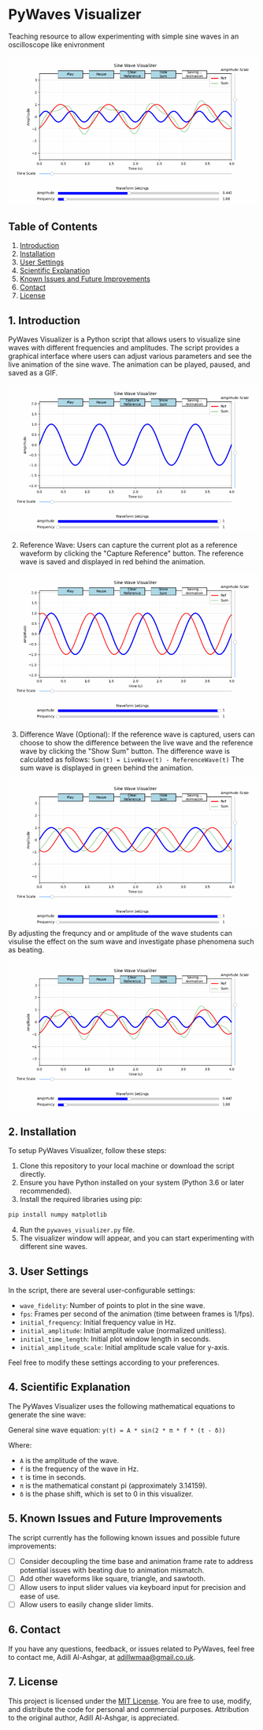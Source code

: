 # PyWaves Visualizer
Teaching resource to allow experimenting with simple sine waves in an oscilloscope like enivronment

![PyWaves Visualizer](Images/Example4.gif)

## Table of Contents
1. [Introduction](#introduction)
2. [Installation](#installation)
3. [User Settings](#user-settings)
4. [Scientific Explanation](#scientific-explanation)
5. [Known Issues and Future Improvements](#known-issues-and-future-improvements)
6. [Contact](#contact)
7. [License](#license)

## 1. Introduction <a name="introduction"></a>
PyWaves Visualizer is a Python script that allows users to visualize sine waves with different frequencies and amplitudes. The script provides a graphical interface where users can adjust various parameters and see the live animation of the sine wave. The animation can be played, paused, and saved as a GIF.

![PyWaves Visualizer](Images/Example1.gif)

2. Reference Wave:
   Users can capture the current plot as a reference waveform by clicking the "Capture Reference" button. The reference wave is saved and displayed in red behind the animation.

![PyWaves Visualizer](Images/Example2.gif)

3. Difference Wave (Optional):
   If the reference wave is captured, users can choose to show the difference between the live wave and the reference wave by clicking the "Show Sum" button. The difference wave is calculated as follows:
   `Sum(t) = LiveWave(t) - ReferenceWave(t)`
    The sum wave is displayed in green behind the animation.


![PyWaves Visualizer](Images/Example3.gif)
By adjusting the frequncy and or amplitude of the wave students can visulise the effect on the sum wave and investigate phase phenomena such as beating.

![PyWaves Visualizer](Images/Example4.gif)

## 2. Installation <a name="installation"></a>
To setup PyWaves Visualizer, follow these steps:

1. Clone this repository to your local machine or download the script directly.
2. Ensure you have Python installed on your system (Python 3.6 or later recommended).
3. Install the required libraries using pip:

```bash
pip install numpy matplotlib
```

4. Run the `pywaves_visualizer.py` file.
3. The visualizer window will appear, and you can start experimenting with different sine waves.


## 3. User Settings <a name="user-settings"></a>
In the script, there are several user-configurable settings:

- `wave_fidelity`: Number of points to plot in the sine wave.
- `fps`: Frames per second of the animation (time between frames is 1/fps).
- `initial_frequency`: Initial frequency value in Hz.
- `initial_amplitude`: Initial amplitude value (normalized unitless).
- `initial_time_length`: Initial plot window length in seconds.
- `initial_amplitude_scale`: Initial amplitude scale value for y-axis.

Feel free to modify these settings according to your preferences.

## 4. Scientific Explanation <a name="scientific-explanation"></a>
The PyWaves Visualizer uses the following mathematical equations to generate the sine wave:

 General sine wave equation:
   `y(t) = A * sin(2 * π * f * (t - δ))`

   Where:
   - `A` is the amplitude of the wave.
   - `f` is the frequency of the wave in Hz.
   - `t` is time in seconds.
   - `π` is the mathematical constant pi (approximately 3.14159).
   - `δ` is the phase shift, which is set to 0 in this visualizer.



## 5. Known Issues and Future Improvements <a name="known-issues-and-future-improvements"></a>
The script currently has the following known issues and possible future improvements:

- [ ] Consider decoupling the time base and animation frame rate to address potential issues with beating due to animation mismatch.
- [ ] Add other waveforms like square, triangle, and sawtooth.
- [ ] Allow users to input slider values via keyboard input for precision and ease of use.
- [ ] Allow users to easily change slider limits.

## 6. Contact <a name="contact"></a>
If you have any questions, feedback, or issues related to PyWaves, feel free to contact me, Adill Al-Ashgar, at adillwmaa@gmail.co.uk.

## 7. License <a name="license"></a>
This project is licensed under the [MIT License](https://opensource.org/licenses/MIT). You are free to use, modify, and distribute the code for personal and commercial purposes. Attribution to the original author, Adill Al-Ashgar, is appreciated.

